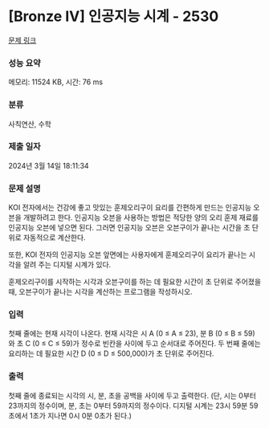 # [Bronze IV] 인공지능 시계 - 2530 

[문제 링크](https://www.acmicpc.net/problem/2530) 

### 성능 요약

메모리: 11524 KB, 시간: 76 ms

### 분류

사칙연산, 수학

### 제출 일자

2024년 3월 14일 18:11:34

### 문제 설명

<p>KOI 전자에서는 건강에 좋고 맛있는 훈제오리구이 요리를 간편하게 만드는 인공지능 오븐을 개발하려고 한다. 인공지능 오븐을 사용하는 방법은 적당한 양의 오리 훈제 재료를 인공지능 오븐에 넣으면 된다. 그러면 인공지능 오븐은 오븐구이가 끝나는 시간을 초 단위로 자동적으로 계산한다. </p>

<p>또한, KOI 전자의 인공지능 오븐 앞면에는 사용자에게 훈제오리구이 요리가 끝나는 시각을 알려 주는 디지털 시계가 있다.  </p>

<p>훈제오리구이를 시작하는 시각과 오븐구이를 하는 데 필요한 시간이 초 단위로 주어졌을 때, 오븐구이가 끝나는 시각을 계산하는 프로그램을 작성하시오.</p>

### 입력 

 <p>첫째 줄에는 현재 시각이 나온다. 현재 시각은 시 A (0 ≤ A ≤ 23), 분 B (0 ≤ B ≤ 59)와 초 C (0 ≤ C ≤ 59)가 정수로 빈칸을 사이에 두고 순서대로 주어진다. 두 번째 줄에는 요리하는 데 필요한 시간 D (0 ≤ D ≤ 500,000)가 초 단위로 주어진다.</p>

### 출력 

 <p>첫째 줄에 종료되는 시각의 시, 분, 초을 공백을 사이에 두고 출력한다. (단, 시는 0부터 23까지의 정수이며, 분, 초는 0부터 59까지의 정수이다. 디지털 시계는 23시 59분 59초에서 1초가 지나면 0시 0분 0초가 된다.)</p>

